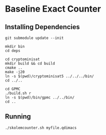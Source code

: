 # Baseline Exact Counter

## Installing Dependencies

```
git submodule update --init

mkdir bin
cd deps

cd cryptominisat
mkdir build && cd build
cmake ..
make -j20
ln -s $(pwd)/cryptominisat5 ../../../bin/
cd ../..

cd GPMC
./build.sh r
ln -s $(pwd)/bin/gpmc ../../bin/
cd ..
```

## Running

```
./skolemcounter.sh myfile.qdimacs
```